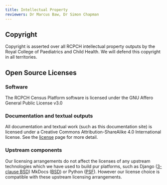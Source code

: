 ```yaml
---
title: Intellectual Property
reviewers: Dr Marcus Baw, Dr Simon Chapman
---
```


## Copyright

Copyright is asserted over all RCPCH intellectual property outputs by the Royal College of Paediatrics and Child Health. We will defend this copyright in all territories.

## Open Source Licenses

### Software

The RCPCH Census Platform software is licensed under the GNU Affero General Public License v3.0

### Documentation and textual outputs

All documentation and textual work (such as this documentation site) is licensed under a Creative Commons Attribution-ShareAlike 4.0 International license. See the [license](license.md) page for more detail.

### Upstream components

Our licensing arrangements do not affect the licenses of any upstream technologies which we have used to build pur platforms, such as Django ([3-clause BSD](https://docs.djangoproject.com/en/4.1/faq/general/)) MkDocs ([BSD](https://www.mkdocs.org/about/license/#mkdocs-license-bsd)) or Python ([PSF](https://docs.python.org/3/license.html#psf-license)). However our license choice is compatible with these upstream licensing arrangements.
